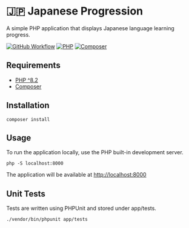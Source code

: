 # 🇯🇵 Japanese Progression

A simple PHP application that displays Japanese language learning progress.

[![GitHub Workflow](https://img.shields.io/github/actions/workflow/status/maccath/japanese-progression/php.yml?style=for-the-badge&logo=github&logoColor=white)](https://github.com/maccath/japanese-progression/actions)
[![PHP](https://img.shields.io/badge/PHP_^8.2-777BB4?style=for-the-badge&logo=php&logoColor=white)](https://php.net)
[![Composer](https://img.shields.io/badge/Composer-885630?style=for-the-badge&logo=composer&logoColor=white)](https://getcomposer.org)

## Requirements
- [PHP ^8.2](https://www.php.net/releases/8.2/)
- [Composer](https://getcomposer.org)

## Installation

```shell
composer install
```

## Usage

To run the application locally, use the PHP built-in development server.

```shell
php -S localhost:8000
```

The application will be available at [http://localhost:8000](http://localhost:8000/)

## Unit Tests

Tests are written using PHPUnit and stored under app/tests.

```shell
./vendor/bin/phpunit app/tests
```
